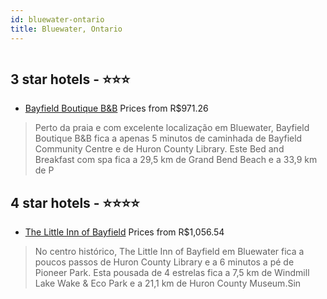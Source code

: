 ```yaml
---
id: bluewater-ontario
title: Bluewater, Ontario
---
```


<center><img src="https://i.travelapi.com/hotels/40000000/39070000/39066400/39066355/ed849ca9_z.jpg" alt="" /></center>


##  3 star hotels - ⭐️⭐️⭐️

-    [Bayfield Boutique B&B](https://www.hurb.com/br/aud/https://www.hurb.com/br/hotels/bluewater/bayfield-boutique-b-b-HT-I9J1?cmp=18055) Prices from R$971.26
   > Perto da praia e com excelente localização em Bluewater, Bayfield Boutique B&B fica a apenas 5 minutos de caminhada de Bayfield Community Centre e de Huron County Library.  Este Bed and Breakfast com spa fica a 29,5 km de Grand Bend Beach e a 33,9 km de P

##  4 star hotels - ⭐️⭐️⭐️⭐️

-    [The Little Inn of Bayfield](https://www.hurb.com/br/aud/https://www.hurb.com/br/hotels/bluewater/the-little-inn-of-bayfield-HT-SW6E?cmp=18055) Prices from R$1,056.54
   > No centro histórico, The Little Inn of Bayfield em Bluewater fica a poucos passos de Huron County Library e a 6 minutos a pé de Pioneer Park.  Esta pousada de 4 estrelas fica a 7,5 km de Windmill Lake Wake & Eco Park e a 21,1 km de Huron County Museum.Sin
